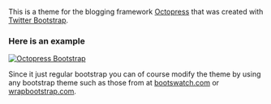 This is a theme for the blogging framework [Octopress](https://github.com/imathis/octopress) that was created with [Twitter Bootstrap](http://twitter.github.com/bootstrap/).

### Here is an example

<a href="http://brianarmstrong.org"><img src="https://github.com/barmstrong/octopress-bootstrap/raw/master/source/assets/screenshot.png"  alt="Octopress Bootstrap"/></a>

Since it just regular bootstrap you can of course modify the theme by using any bootstrap theme such as those from at [bootswatch.com](http://bootswatch.com/) or [wrapbootstrap.com](http://wrapbootstrap.com/).